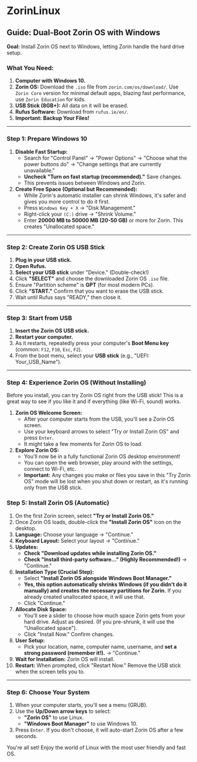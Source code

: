 # ZorinLinux


## Guide: Dual-Boot Zorin OS with Windows

**Goal:** Install Zorin OS next to Windows, letting Zorin handle the hard drive setup.

### What You Need:

1.  **Computer with Windows 10.**
2.  **Zorin OS:** Download the `.iso` file from `zorin.com/os/download/`. Use `Zorin Core` version for minimal default apps, blazing fast performance, use `Zorin Education` for kids.  
4.  **USB Stick (8GB+):** All data on it will be erased.
5.  **Rufus Software:** Download from `rufus.ie/en/`.
6.  **Important:** **Backup Your Files!**

---

### Step 1: Prepare Windows 10

1.  **Disable Fast Startup:**
    * Search for "Control Panel" -> "Power Options" -> "Choose what the power buttons do" -> "Change settings that are currently unavailable."
    * **Uncheck "Turn on fast startup (recommended)."** Save changes.
    * This prevents issues between Windows and Zorin.
2.  **Create Free Space (Optional but Recommended):**
    * While Zorin's automatic installer can shrink Windows, it's safer and gives you more control to do it first.
    * Press `Windows Key + X` -> "Disk Management."
    * Right-click your `(C:)` drive -> "Shrink Volume."
    * Enter **20000 MB to 50000 MB (20-50 GB)** or more for Zorin. This creates "Unallocated space."

---

### Step 2: Create Zorin OS USB Stick

1.  **Plug in your USB stick.**
2.  **Open Rufus.**
3.  **Select your USB stick** under "Device." (Double-check!)
4.  Click **"SELECT"** and choose the downloaded Zorin OS `.iso` file.
5.  Ensure "Partition scheme" is **GPT** (for most modern PCs).
6.  Click **"START."** Confirm that you want to erase the USB stick.
7.  Wait until Rufus says "READY," then close it.

---

### Step 3: Start from USB

1.  **Insert the Zorin OS USB stick.**
2.  **Restart your computer.**
3.  As it restarts, repeatedly press your computer's **Boot Menu key** (common: `F12`, `F10`, `Esc`, `F2`).
4.  From the boot menu, select your **USB stick** (e.g., "UEFI: Your_USB_Name").

---

### Step 4: Experience Zorin OS (Without Installing)

Before you install, you can try Zorin OS right from the USB stick! This is a great way to see if you like it and if everything (like Wi-Fi, sound) works.

1.  **Zorin OS Welcome Screen:**
    * After your computer starts from the USB, you'll see a Zorin OS screen.
    * Use your keyboard arrows to select "Try or Install Zorin OS" and press `Enter`.
    * It might take a few moments for Zorin OS to load.
2.  **Explore Zorin OS:**
    * You'll now be in a fully functional Zorin OS desktop environment!
    * You can open the web browser, play around with the settings, connect to Wi-Fi, etc.
    * **Important:** Any changes you make or files you save in this "Try Zorin OS" mode will be lost when you shut down or restart, as it's running only from the USB stick.

### Step 5: Install Zorin OS (Automatic)

1.  On the first Zorin screen, select **"Try or Install Zorin OS."**
2.  Once Zorin OS loads, double-click the **"Install Zorin OS"** icon on the desktop.
3.  **Language:** Choose your language -> "Continue."
4.  **Keyboard Layout:** Select your layout -> "Continue."
5.  **Updates:**
    * **Check "Download updates while installing Zorin OS."**
    * **Check "Install third-party software..." (Highly Recommended!)** -> "Continue."
6.  **Installation Type (Crucial Step):**
    * Select **"Install Zorin OS alongside Windows Boot Manager."**
    * **Yes, this option automatically shrinks Windows (if you didn't do it manually) and creates the necessary partitions for Zorin.** If you already created unallocated space, it will use that.
    * Click "Continue."
7.  **Allocate Disk Space:**
    * You'll see a slider to choose how much space Zorin gets from your hard drive. Adjust as desired. (If you pre-shrunk, it will use the "Unallocated space").
    * Click "Install Now." Confirm changes.
8.  **User Setup:**
    * Pick your location, name, computer name, username, and **set a strong password (remember it!).** -> "Continue."
9.  **Wait for Installation:** Zorin OS will install.
10. **Restart:** When prompted, click "Restart Now." Remove the USB stick when the screen tells you to.

---

### Step 6: Choose Your System

1.  When your computer starts, you'll see a menu (GRUB).
2.  Use the **Up/Down arrow keys** to select:
    * **"Zorin OS"** to use Linux.
    * **"Windows Boot Manager"** to use Windows 10.
3.  Press `Enter`. If you don't choose, it will auto-start Zorin OS after a few seconds.

You're all set! Enjoy the world of Linux with the most user friendly and fast OS.
